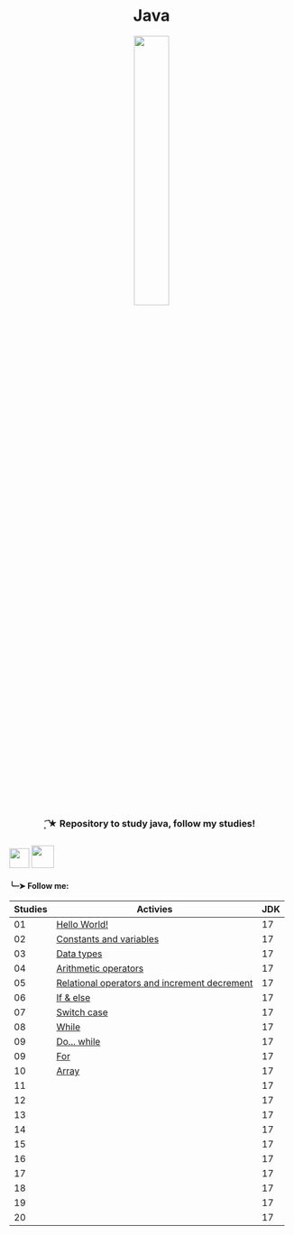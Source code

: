 <h1 align="center">
 Java
</h1>

<div align="center">
 <img src="https://github.com/Irissuu/Java/assets/161527170/de651dca-4e82-436e-b08c-253a1377721f"  width="35%" />
</div>

<h3 align="center"> 
 ͙͘͡★ Repository to study java, follow my studies! 

##
<img height="35" src="https://user-images.githubusercontent.com/25181517/192108890-200809d1-439c-4e23-90d3-b090cf9a4eea.png"> <img height="40" src="https://user-images.githubusercontent.com/25181517/117201156-9a724800-adec-11eb-9a9d-3cd0f67da4bc.png">


<h4>╰┈➤ Follow me:</h4>

| Studies | Activies | JDK |
| ------- | -------- | --- |
| 01 | <a href="https://github.com/Irissuu/Java/tree/a02127965b6b0c23910f13104fdea35ab0ccbbea/HelloWorld">Hello World!</a> | 17 | 
| 02 | <a href="https://github.com/Irissuu/Java/tree/8a7e2aa6908dee14bfcf3ce9c0fb0bc481825678/ConstantsVariables">Constants and variables</a> | 17 | 
| 03 | <a href="https://github.com/Irissuu/Java/tree/795ccf75e421a3938e36c4dd63037623a4e327a5/DataTypes">Data types</a> | 17 | 
| 04 | <a href="">Arithmetic operators</a> | 17 | 
| 05 | <a href="">Relational operators and increment decrement</a> | 17 | 
| 06 | <a href="">If & else</a> | 17 | 
| 07 | <a href="">Switch case</a> | 17 | 
| 08 | <a href="">While</a> | 17 | 
| 09 | <a href="">Do... while</a> | 17 | 
| 09 | <a href="">For</a> | 17 | 
| 10 | <a href="">Array</a> | 17 | 
| 11 | <a href=""></a> | 17 | 
| 12 | <a href=""></a> | 17 | 
| 13 | <a href=""></a> | 17 | 
| 14 | <a href=""></a> | 17 | 
| 15 | <a href=""></a> | 17 | 
| 16 | <a href=""></a> | 17 | 
| 17 | <a href=""></a> | 17 | 
| 18 | <a href=""></a> | 17 | 
| 19 | <a href=""></a> | 17 | 
| 20 | <a href=""></a> | 17 | 

